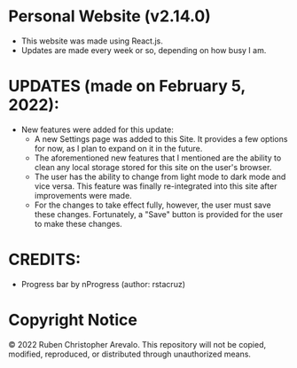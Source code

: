 # Personal Website (v2.14.0)

* This website was made using React.js.
* Updates are made every week or so, depending on how busy I am.

# UPDATES (made on February 5, 2022):

* New features were added for this update:
    * A new Settings page was added to this Site. It provides a few options for now, as I plan to expand on it in the future.
    * The aforementioned new features that I mentioned are the ability to clean any local storage stored for this site on the user's browser.
    * The user has the ability to change from light mode to dark mode and vice versa. This feature was finally re-integrated into this site after improvements were made.
    * For the changes to take effect fully, however, the user must save these changes. Fortunately, a "Save" button is provided for the user to make these changes.

# CREDITS:
* Progress bar by nProgress (author: rstacruz)

# Copyright Notice

© 2022 Ruben Christopher Arevalo. This repository will not be copied, modified, reproduced, or distributed through unauthorized means.
